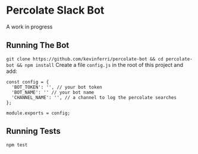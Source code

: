 # Percolate Slack Bot
A work in progress

## Running The Bot
`git clone https://github.com/kevinferri/percolate-bot && cd percolate-bot && npm install`
Create a file `config.js` in the root of this project and add:
```
const config = {
  'BOT_TOKEN': '', // your bot token
  'BOT_NAME': '' // your bot name
  'CHANNEL_NAME': '', // a channel to log the percolate searches
};

module.exports = config;
```

## Running Tests
`npm test`
